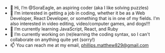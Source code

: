 - 👋 Hi, I’m @SoraEagle, an aspiring coder (aka I like solving puzzles)
- 👀 I’m interested in getting a job in coding, whether it be as a Web Developer, React Developer, or something that is in one of my fields.
      I'm also interested in video editing, video/computer games, and dogs!!!
- 🌱 I’m currently learning JavaScript, React, and Ruby
- 💞️ I’m currently working on (re)learning the coding syntax, so I can't collaborate on anything quite yet (sorry!)
- 📫 You can reach me at my email, phillips.matthew829@gmail.com

<!---
SoraEagle/SoraEagle is a ✨ special ✨ repository because its `README.md` (this file) appears on your GitHub profile.
You can click the Preview link to take a look at your changes.
--->
